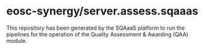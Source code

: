 # eosc-synergy/server.assess.sqaaas
This repository has been generated by the SQAaaS platform to run the pipelines
for the operation of the
Quality Assessment & Awarding (QAA)
module.